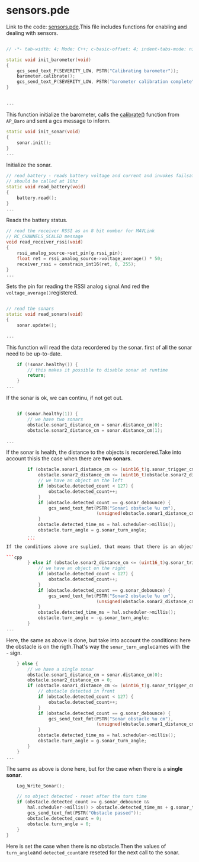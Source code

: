 # sensors.pde


Link to the code: [sensors.pde](https://github.com/diydrones/ardupilot/blob/master/APMrover2/sensors.pde).This file includes functions for enabling and dealing with sensors.

```cpp

// -*- tab-width: 4; Mode: C++; c-basic-offset: 4; indent-tabs-mode: nil -*-

static void init_barometer(void)
{
    gcs_send_text_P(SEVERITY_LOW, PSTR("Calibrating barometer"));
    barometer.calibrate();
    gcs_send_text_P(SEVERITY_LOW, PSTR("barometer calibration complete"));
}


...
````
This function initialize the barometer, calls the [calibrate()](https://github.com/diydrones/ardupilot/blob/master/libraries/AP_Baro/AP_Baro.cpp#L59) function from `AP_Baro` and sent a gcs message to inform.

```cpp
static void init_sonar(void)
{
    sonar.init();
}
...
```
Initialize the sonar.

```cpp
// read_battery - reads battery voltage and current and invokes failsafe
// should be called at 10hz
static void read_battery(void)
{
    battery.read();
}
...
```
Reads the battery status.
```cpp
// read the receiver RSSI as an 8 bit number for MAVLink
// RC_CHANNELS_SCALED message
void read_receiver_rssi(void)
{
    rssi_analog_source->set_pin(g.rssi_pin);
    float ret = rssi_analog_source->voltage_average() * 50;
    receiver_rssi = constrain_int16(ret, 0, 255);
}
...
```
Sets the pin for reading the RSSI analog signal.And red the `voltage_average()`registered.

```cpp

// read the sonars
static void read_sonars(void)
{
    sonar.update();

...
```
This function will read the data recordered by the sonar. first of all the sonar need to be up-to-date.
```cpp
    if (!sonar.healthy()) {
        // this makes it possible to disable sonar at runtime
        return;
    }
...
```
If the sonar is ok, we can continu, if not get out.

```cpp

    if (sonar.healthy(1)) {
        // we have two sonars
        obstacle.sonar1_distance_cm = sonar.distance_cm(0);
        obstacle.sonar2_distance_cm = sonar.distance_cm(1);

...
```
If the sonar is health, the distance to the objects is recordered.Take into account thisis the case when there are **two sonars**.
```cpp
        if (obstacle.sonar1_distance_cm <= (uint16_t)g.sonar_trigger_cm &&
            obstacle.sonar2_distance_cm <= (uint16_t)obstacle.sonar2_distance_cm)  {
            // we have an object on the left
            if (obstacle.detected_count < 127) {
                obstacle.detected_count++;
            }
            if (obstacle.detected_count == g.sonar_debounce) {
                gcs_send_text_fmt(PSTR("Sonar1 obstacle %u cm"),
                                  (unsigned)obstacle.sonar1_distance_cm);
            }
            obstacle.detected_time_ms = hal.scheduler->millis();
            obstacle.turn_angle = g.sonar_turn_angle;
        ...
        ```
If the conditions above are suplied, that means that there is an object on the rigth.A gcs message is sent and the `tun_angle`function is called to avoid it.

```cpp
        } else if (obstacle.sonar2_distance_cm <= (uint16_t)g.sonar_trigger_cm) {
            // we have an object on the right
            if (obstacle.detected_count < 127) {
                obstacle.detected_count++;
            }
            if (obstacle.detected_count == g.sonar_debounce) {
                gcs_send_text_fmt(PSTR("Sonar2 obstacle %u cm"),
                                  (unsigned)obstacle.sonar2_distance_cm);
            }
            obstacle.detected_time_ms = hal.scheduler->millis();
            obstacle.turn_angle = -g.sonar_turn_angle;
        }
...
```
Here, the same as above is done, but take into account the conditions: here the obstacle is on the rigth.That's way the `sonar_turn_angle`cames with the - sign.
```cpp
    } else {
        // we have a single sonar
        obstacle.sonar1_distance_cm = sonar.distance_cm(0);
        obstacle.sonar2_distance_cm = 0;
        if (obstacle.sonar1_distance_cm <= (uint16_t)g.sonar_trigger_cm)  {
            // obstacle detected in front
            if (obstacle.detected_count < 127) {
                obstacle.detected_count++;
            }
            if (obstacle.detected_count == g.sonar_debounce) {
                gcs_send_text_fmt(PSTR("Sonar obstacle %u cm"),
                                  (unsigned)obstacle.sonar1_distance_cm);
            }
            obstacle.detected_time_ms = hal.scheduler->millis();
            obstacle.turn_angle = g.sonar_turn_angle;
        }
    }
...
```
The same as above is done here, but for the case when there is a **single sonar**.

```cpp
    Log_Write_Sonar();

    // no object detected - reset after the turn time
    if (obstacle.detected_count >= g.sonar_debounce &&
        hal.scheduler->millis() > obstacle.detected_time_ms + g.sonar_turn_time*1000) {
        gcs_send_text_fmt(PSTR("Obstacle passed"));
        obstacle.detected_count = 0;
        obstacle.turn_angle = 0;
    }
}
```
Here is set the case when there is no obstacle.Then the values of `turn_angle`and `detected_count`are reseted for the next call to the sonar.
